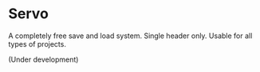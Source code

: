 # Servo

A completely free save and load system.
Single header only. 
Usable for all types of projects.

(Under development)
